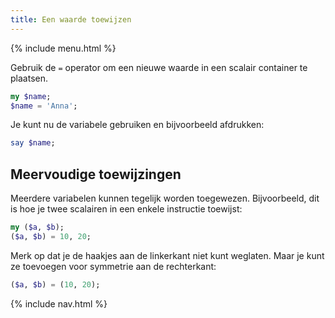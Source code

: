 ```yaml
---
title: Een waarde toewijzen
---
```


{% include menu.html %}

Gebruik de `=` operator om een nieuwe waarde in een scalair container te plaatsen.

```raku
my $name;
$name = 'Anna';
```

Je kunt nu de variabele gebruiken en bijvoorbeeld afdrukken:

```raku
say $name;
```

## Meervoudige toewijzingen

Meerdere variabelen kunnen tegelijk worden toegewezen. Bijvoorbeeld, dit is hoe je twee scalairen in een enkele instructie toewijst:

```raku
my ($a, $b);
($a, $b) = 10, 20;
```

Merk op dat je de haakjes aan de linkerkant niet kunt weglaten. Maar je kunt ze toevoegen voor symmetrie aan de rechterkant:

```raku
($a, $b) = (10, 20);
```

{% include nav.html %}